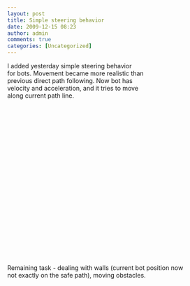```yaml
---
layout: post
title: Simple steering behavior
date: 2009-12-15 08:23
author: admin
comments: true
categories: [Uncategorized]
---
```

I added yesterday simple steering behavior<br />for bots. Movement became more realistic than<br />previous direct path following. Now bot has <br />velocity and acceleration, and it tries to move<br />along current path line. <br /><br /><object width="425" height="344"><param name="movie" value="http://www.youtube.com/v/Pw7GRTxxnYA&hl=en_US&fs=1&"></param><param name="allowFullScreen" value="true"></param><param name="allowscriptaccess" value="always"></param><embed src="http://www.youtube.com/v/Pw7GRTxxnYA&hl=en_US&fs=1&" type="application/x-shockwave-flash" allowscriptaccess="always" allowfullscreen="true" width="425" height="344"></embed></object><br /><br />Remaining task - dealing with walls (current bot position now<br />not exactly on the safe path), moving obstacles.
